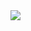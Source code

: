 <style>
  .container {
    display: flex;
    flex-wrap: wrap;
    gap: 20px;
  }

  .image {
    max-width: 100%;
    height: auto;
  }

  @media (min-width: 768px) {
    .image {
      max-height: 50vh; /* Adjust the value as needed for larger devices */
    }
  }
</style>

<div class="container">
  <img class="image" src="https://i.imgur.com/i0MZSwk.jpg" />
</div>
